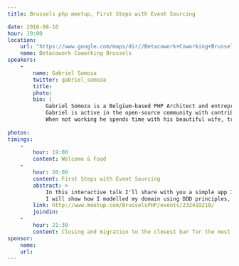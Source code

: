 ```yaml
---
title: Brussels php meetup, First Steps with Event Sourcing

date: 2016-08-10
hour: 19:00
location:
    url: "https://www.google.com/maps/dir//Betacowork+Coworking+Brussels:+more+than+a+shared+office+or+business+center,+Rue+des+P%C3%A8res+Blancs+4,+1040+Brussel/@50.8361925,4.3846545,15z/data=!4m13!1m4!3m3!1s0x47c3c4b5c22df6af:0xa4ef418da17d1e1a!2sBetacowork+Coworking+Brussels:+more+than+a+shared+office+or+business+center!3b1!4m7!1m0!1m5!1m1!1s0x47c3c4b5c22df6af:0xa4ef418da17d1e1a!2m2!1d4.400252!2d50.826775?hl=en"
    name: Betacowork Coworking Brussels
speakers: 
    -
        name: Gabriel Somoza
        twitter: gabriel_somoza
        title:
        photo: 
        bio: |
            Gabriel Somoza is a Belgium-based PHP Architect and entrepreneur. He currently spends most of his time as Director of Operations at [Strategery](https://usestrategery.io) – a boutique company that specializes in building highly-customized web applications e-commerce stores. He's also a *ZCE* and *Magento Certified Developer (Plus)*.
            Gabriel is active in the open-source community with contributions to Doctrine Migrations, ZF2 and is the original author of the Strategery InfiniteScroll extension for Magento (the most popular extension of its class) - among several other small contributions to other projects. He's also the organizer of HasseltPHP, a meetup with 120 registered members in Belgium.
            When not working he spends time with his beautiful wife, travels, and does research on new ways of applying technology.
            
photos: 
timings:
    - 
        hour: 19:00
        content: Welcome & Food
    - 
        hour: 20:00
        content: First Steps with Event Sourcing
        abstract: > 
            In this interactive talk I'll share with you a simple app I've been building on my spare time as a way of getting hands-on experience with Event Sourcing.
            I will show how I modelled my domain using DDD principles, how I applied Event Sourcing and CQRS using the Prooph framework, Doctrine and PostgreSQL, and how I hooked that up to Apigility to provide a RESTful API.         
        link: http://www.meetup.com/BrusselsPHP/events/232419210/
        joindin: 
    - 
        hour: 21:30
        content: Closing and migration to the closest bar for the most motivated
sponsor:
    name: 
    url:    
---
```

